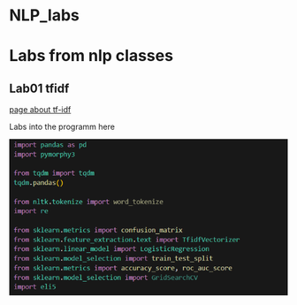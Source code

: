 # NLP_labs
<h1>Labs from nlp classes</h1>
<h2>Lab01 tfidf</h2>
<a href="https://habr.com/ru/companies/otus/articles/755772/">page about tf-idf</a>
<p>Labs into the programm here</p>
<img src="./img/lab01_libs.png">